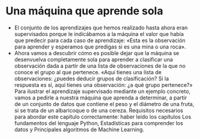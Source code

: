 # Una máquina que aprende sola

+ El conjunto de los aprendizajes que hemos realizado hasta ahora eran supervisados porque le indicábamos a la máquina el valor que había que predecir para cada caso de aprendizaje: «Esta es la observación para aprender y esperamos que predigas si es una mina o una roca».
+ Ahora vamos a descubrir cómo es posible dejar que la máquina se desenvuelva completamente sola para aprender a clasificar una observación dada a partir de una lista de observaciones de la que no conoce el grupo al que pertenece. «Aquí tienes una lista de observaciones: ¿puedes deducir grupos de clasificación? Si la respuesta es sí, aquí tienes una observación: ¿a qué grupo pertenece?» 
Para ilustrar el aprendizaje supervisado mediante un ejemplo concreto, vamos a pedirle a nuestra máquina que aprenda a determinar, a partir de un conjunto de datos que contiene el peso y el diámetro de una fruta, si se trata de un albaricoque o de una cereza.
Requisitos necesarios para abordar este capítulo correctamente: haber leído los capítulos Los fundamentos del lenguaje Python, Estadísticas para comprender los datos y Principales algoritmos de Machine Learning.
